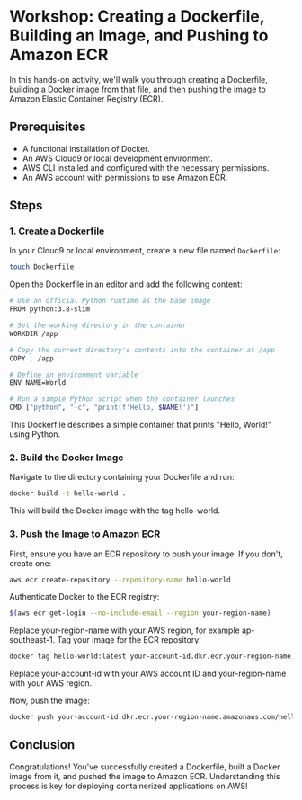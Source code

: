 # Workshop: Creating a Dockerfile, Building an Image, and Pushing to Amazon ECR

In this hands-on activity, we'll walk you through creating a Dockerfile, building a Docker image from that file, and then pushing the image to Amazon Elastic Container Registry (ECR).

## Prerequisites

- A functional installation of Docker.
- An AWS Cloud9 or local development environment.
- AWS CLI installed and configured with the necessary permissions.
- An AWS account with permissions to use Amazon ECR.

## Steps

### 1. Create a Dockerfile
In your Cloud9 or local environment, create a new file named `Dockerfile`:

```bash
touch Dockerfile
```
Open the Dockerfile in an editor and add the following content:
```bash
# Use an official Python runtime as the base image
FROM python:3.8-slim

# Set the working directory in the container
WORKDIR /app

# Copy the current directory's contents into the container at /app
COPY . /app

# Define an environment variable
ENV NAME=World

# Run a simple Python script when the container launches
CMD ["python", "-c", "print(f'Hello, $NAME!')"]
```

This Dockerfile describes a simple container that prints "Hello, World!" using Python.

### 2. Build the Docker Image
Navigate to the directory containing your Dockerfile and run:

```bash
docker build -t hello-world .
```
This will build the Docker image with the tag hello-world.

### 3. Push the Image to Amazon ECR
First, ensure you have an ECR repository to push your image. If you don't, create one:
```bash
aws ecr create-repository --repository-name hello-world
```
Authenticate Docker to the ECR registry:
```bash
$(aws ecr get-login --no-include-email --region your-region-name)
```
Replace your-region-name with your AWS region, for example ap-southeast-1.
Tag your image for the ECR repository:
```bash
docker tag hello-world:latest your-account-id.dkr.ecr.your-region-name.amazonaws.com/hello-world:latest
```
Replace your-account-id with your AWS account ID and your-region-name with your AWS region.

Now, push the image:
```bash
docker push your-account-id.dkr.ecr.your-region-name.amazonaws.com/hello-world:latest
```

## Conclusion
Congratulations! You've successfully created a Dockerfile, built a Docker image from it, and pushed the image to Amazon ECR. Understanding this process is key for deploying containerized applications on AWS!